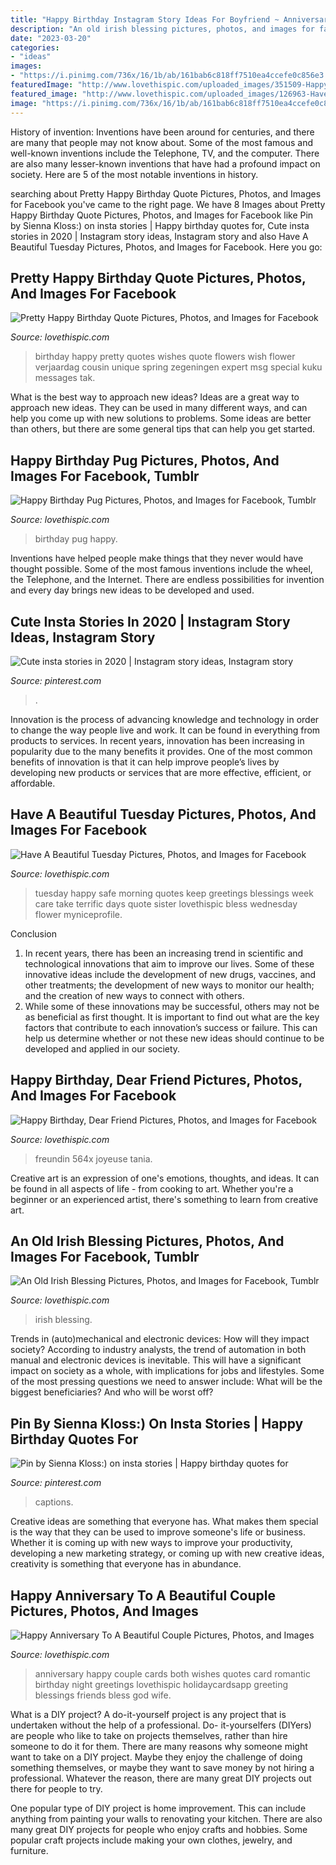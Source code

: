 ```yaml
---
title: "Happy Birthday Instagram Story Ideas For Boyfriend ~ Anniversary Happy Couple Cards Both Wishes Quotes Card Romantic Birthday Night Greetings Lovethispic Holidaycardsapp Greeting Blessings Friends Bless God Wife"
description: "An old irish blessing pictures, photos, and images for facebook, tumblr"
date: "2023-03-20"
categories:
- "ideas"
images:
- "https://i.pinimg.com/736x/16/1b/ab/161bab6c818ff7510ea4ccefe0c856e3.jpg"
featuredImage: "http://www.lovethispic.com/uploaded_images/351509-Happy-Anniversary-To-A-Beautiful-Couple.jpg"
featured_image: "http://www.lovethispic.com/uploaded_images/126963-Have-A-Beautiful-Tuesday.jpg?1"
image: "https://i.pinimg.com/736x/16/1b/ab/161bab6c818ff7510ea4ccefe0c856e3.jpg"
---
```



History of invention:
Inventions have been around for centuries, and there are many that people may not know about. Some of the most famous and well-known inventions include the Telephone, TV, and the computer. There are also many lesser-known inventions that have had a profound impact on society. Here are 5 of the most notable inventions in history.

	

		
searching about Pretty Happy Birthday Quote Pictures, Photos, and Images for Facebook you've came to the right page. We have 8 Images about Pretty Happy Birthday Quote Pictures, Photos, and Images for Facebook like Pin by Sienna Kloss:) on insta stories | Happy birthday quotes for, Cute insta stories in 2020 | Instagram story ideas, Instagram story and also Have A Beautiful Tuesday Pictures, Photos, and Images for Facebook. Here you go:
		
    
## Pretty Happy Birthday Quote Pictures, Photos, And Images For Facebook

<img loading=lazy src="http://www.lovethispic.com/uploaded_images/178301-Pretty-Happy-Birthday-Quote.jpg" onerror="this.onerror=null;this.src='https://tse2.mm.bing.net/th?id=OIP.QzKH7eUxNl6aUfiA0zC7JwHaLF&amp;pid=15.1';" alt="Pretty Happy Birthday Quote Pictures, Photos, and Images for Facebook">

_Source: lovethispic.com_

>birthday happy pretty quotes wishes quote flowers wish flower verjaardag cousin unique spring zegeningen expert msg special kuku messages tak. 

	

What is the best way to approach new ideas?
Ideas are a great way to approach new ideas. They can be used in many different ways, and can help you come up with new solutions to problems. Some ideas are better than others, but there are some general tips that can help you get started.

    
## Happy Birthday Pug Pictures, Photos, And Images For Facebook, Tumblr

<img loading=lazy src="http://www.lovethispic.com/uploaded_images/336653-Happy-Birthday-Pug.jpg" onerror="this.onerror=null;this.src='https://tse1.mm.bing.net/th?id=OIP.kHM9hOrtXnKrTOC-1tgldwAAAA&amp;pid=15.1';" alt="Happy Birthday Pug Pictures, Photos, and Images for Facebook, Tumblr">

_Source: lovethispic.com_

>birthday pug happy. 

	

Inventions have helped people make things that they never would have thought possible. Some of the most famous inventions include the wheel, the Telephone, and the Internet. There are endless possibilities for invention and every day brings new ideas to be developed and used.

    
## Cute Insta Stories In 2020 | Instagram Story Ideas, Instagram Story

<img loading=lazy src="https://i.pinimg.com/736x/16/1b/ab/161bab6c818ff7510ea4ccefe0c856e3.jpg" onerror="this.onerror=null;this.src='https://tse1.mm.bing.net/th?id=OIP.xKrQBJqnGl7SBlTw4oZnOAHaNL&amp;pid=15.1';" alt="Cute insta stories in 2020 | Instagram story ideas, Instagram story">

_Source: pinterest.com_

>. 

	

Innovation is the process of advancing knowledge and technology in order to change the way people live and work. It can be found in everything from products to services. In recent years, innovation has been increasing in popularity due to the many benefits it provides. One of the most common benefits of innovation is that it can help improve people’s lives by developing new products or services that are more effective, efficient, or affordable.

    
## Have A Beautiful Tuesday Pictures, Photos, And Images For Facebook

<img loading=lazy src="http://www.lovethispic.com/uploaded_images/126963-Have-A-Beautiful-Tuesday.jpg?1" onerror="this.onerror=null;this.src='https://tse3.mm.bing.net/th?id=OIP.gs1P6WoCyGBeViI-_hJfrwHaJ4&amp;pid=15.1';" alt="Have A Beautiful Tuesday Pictures, Photos, and Images for Facebook">

_Source: lovethispic.com_

>tuesday happy safe morning quotes keep greetings blessings week care take terrific days quote sister lovethispic bless wednesday flower myniceprofile. 

	

Conclusion
1. In recent years, there has been an increasing trend in scientific and technological innovations that aim to improve our lives. Some of these innovative ideas include the development of new drugs, vaccines, and other treatments; the development of new ways to monitor our health; and the creation of new ways to connect with others.
2. While some of these innovations may be successful, others may not be as beneficial as first thought. It is important to find out what are the key factors that contribute to each innovation’s success or failure. This can help us determine whether or not these new ideas should continue to be developed and applied in our society.

    
## Happy Birthday, Dear Friend Pictures, Photos, And Images For Facebook

<img loading=lazy src="https://s-media-cache-ak0.pinimg.com/564x/f9/27/80/f927803b140703625c2b23a057d1ba12.jpg" onerror="this.onerror=null;this.src='https://tse3.mm.bing.net/th?id=OIP.YCuqzwk5O-xnLawV21eSEgHaKZ&amp;pid=15.1';" alt="Happy Birthday, Dear Friend Pictures, Photos, and Images for Facebook">

_Source: lovethispic.com_

>freundin 564x joyeuse tania. 

	

Creative art is an expression of one's emotions, thoughts, and ideas. It can be found in all aspects of life - from cooking to art. Whether you're a beginner or an experienced artist, there's something to learn from creative art.

    
## An Old Irish Blessing Pictures, Photos, And Images For Facebook, Tumblr

<img loading=lazy src="http://www.lovethispic.com/uploaded_images/244921-An-Old-Irish-Blessing.jpg" onerror="this.onerror=null;this.src='https://tse4.mm.bing.net/th?id=OIP.XZBHC53rDxO8rX5aDQEokAHaJ4&amp;pid=15.1';" alt="An Old Irish Blessing Pictures, Photos, and Images for Facebook, Tumblr">

_Source: lovethispic.com_

>irish blessing. 

	

Trends in (auto)mechanical and electronic devices: How will they impact society?
According to industry analysts, the trend of automation in both manual and electronic devices is inevitable. This will have a significant impact on society as a whole, with implications for jobs and lifestyles. Some of the most pressing questions we need to answer include: What will be the biggest beneficiaries? And who will be worst off?

    
## Pin By Sienna Kloss:) On Insta Stories | Happy Birthday Quotes For

<img loading=lazy src="https://i.pinimg.com/736x/69/89/86/698986d158a0826f74a1e82810707f3f.jpg" onerror="this.onerror=null;this.src='https://tse1.mm.bing.net/th?id=OIP.iPlYOtH_Nv5xXEAOtXDcDQHaNL&amp;pid=15.1';" alt="Pin by Sienna Kloss:) on insta stories | Happy birthday quotes for">

_Source: pinterest.com_

>captions. 

	

Creative ideas are something that everyone has. What makes them special is the way that they can be used to improve someone's life or business. Whether it is coming up with new ways to improve your productivity, developing a new marketing strategy, or coming up with new creative ideas, creativity is something that everyone has in abundance.

    
## Happy Anniversary To A Beautiful Couple Pictures, Photos, And Images

<img loading=lazy src="http://www.lovethispic.com/uploaded_images/351509-Happy-Anniversary-To-A-Beautiful-Couple.jpg" onerror="this.onerror=null;this.src='https://tse3.mm.bing.net/th?id=OIP.EuzWjs_gKzgclJdtj0bvowHaJ3&amp;pid=15.1';" alt="Happy Anniversary To A Beautiful Couple Pictures, Photos, and Images">

_Source: lovethispic.com_

>anniversary happy couple cards both wishes quotes card romantic birthday night greetings lovethispic holidaycardsapp greeting blessings friends bless god wife. 

	

What is a DIY project?
A do-it-yourself project is any project that is undertaken without the help of a professional. Do- it-yourselfers (DIYers) are people who like to take on projects themselves, rather than hire someone to do it for them.
There are many reasons why someone might want to take on a DIY project. Maybe they enjoy the challenge of doing something themselves, or maybe they want to save money by not hiring a professional. Whatever the reason, there are many great DIY projects out there for people to try.

One popular type of DIY project is home improvement. This can include anything from painting your walls to renovating your kitchen. There are also many great DIY projects for people who enjoy crafts and hobbies. Some popular craft projects include making your own clothes, jewelry, and furniture.

